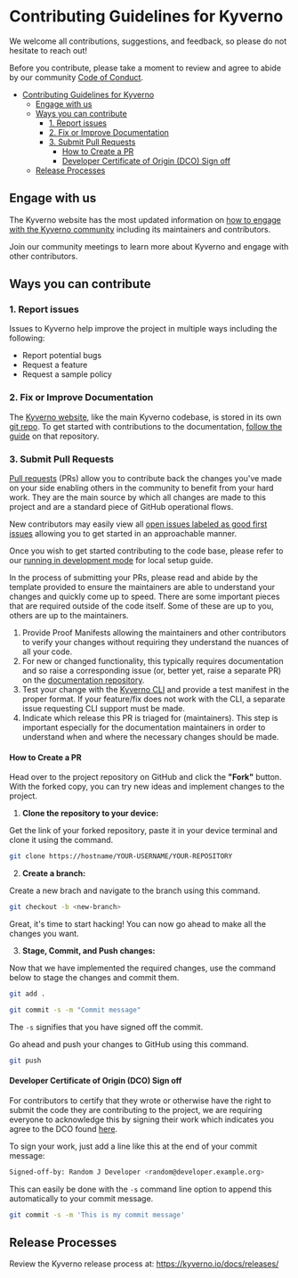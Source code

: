 # Contributing Guidelines for Kyverno

We welcome all contributions, suggestions, and feedback, so please do not hesitate to reach out!

Before you contribute, please take a moment to review and agree to abide by our community [Code of Conduct](/CODE_OF_CONDUCT.md).

- [Contributing Guidelines for Kyverno](#contributing-guidelines-for-kyverno)
  - [Engage with us](#engage-with-us)
  - [Ways you can contribute](#ways-you-can-contribute)
    - [1. Report issues](#1-report-issues)
    - [2. Fix or Improve Documentation](#2-fix-or-improve-documentation)
    - [3. Submit Pull Requests](#3-submit-pull-requests)
      - [How to Create a PR](#how-to-create-a-pr)
      - [Developer Certificate of Origin (DCO) Sign off](#developer-certificate-of-origin-dco-sign-off)
  - [Release Processes](#release-processes)

## Engage with us

The Kyverno website has the most updated information on [how to engage with the Kyverno community](https://kyverno.io/community/) including its maintainers and contributors.

Join our community meetings to learn more about Kyverno and engage with other contributors.

## Ways you can contribute

### 1. Report issues

Issues to Kyverno help improve the project in multiple ways including the following:

- Report potential bugs
- Request a feature
- Request a sample policy

### 2. Fix or Improve Documentation

The [Kyverno website](https://kyverno.io), like the main Kyverno codebase, is stored in its own [git repo](https://github.com/kyverno/website). To get started with contributions to the documentation, [follow the guide](https://github.com/kyverno/website#contributing) on that repository.

### 3. Submit Pull Requests

[Pull requests](https://docs.github.com/en/github/collaborating-with-pull-requests/proposing-changes-to-your-work-with-pull-requests/about-pull-requests) (PRs) allow you to contribute back the changes you've made on your side enabling others in the community to benefit from your hard work. They are the main source by which all changes are made to this project and are a standard piece of GitHub operational flows.

New contributors may easily view all [open issues labeled as good first issues](https://github.com/kyverno/kyverno/issues?q=is%3Aissue+is%3Aopen+label%3A%22good+first+issue%22) allowing you to get started in an approachable manner.

Once you wish to get started contributing to the code base, please refer to our [running in development mode](https://github.com/kyverno/kyverno/wiki/Running-in-development-mode) for local setup guide.

In the process of submitting your PRs, please read and abide by the template provided to ensure the maintainers are able to understand your changes and quickly come up to speed. There are some important pieces that are required outside of the code itself. Some of these are up to you, others are up to the maintainers.

1. Provide Proof Manifests allowing the maintainers and other contributors to verify your changes without requiring they understand the nuances of all your code.
2. For new or changed functionality, this typically requires documentation and so raise a corresponding issue (or, better yet, raise a separate PR) on the [documentation repository](https://github.com/kyverno/website).
3. Test your change with the [Kyverno CLI](https://kyverno.io/docs/kyverno-cli/) and provide a test manifest in the proper format. If your feature/fix does not work with the CLI, a separate issue requesting CLI support must be made.
4. Indicate which release this PR is triaged for (maintainers). This step is important especially for the documentation maintainers in order to understand when and where the necessary changes should be made.

#### How to Create a PR

Head over to the project repository on GitHub and click the **"Fork"** button. With the forked copy, you can try new ideas and implement changes to the project.

1. **Clone the repository to your device:**

Get the link of your forked repository, paste it in your device terminal and clone it using the command.

```sh
git clone https://hostname/YOUR-USERNAME/YOUR-REPOSITORY
```

2. **Create a branch:**

Create a new brach and navigate to the branch using this command.

```sh
git checkout -b <new-branch>
```

Great, it's time to start hacking! You can now go ahead to make all the changes you want.

3. **Stage, Commit, and Push changes:**

Now that we have implemented the required changes, use the command below to stage the changes and commit them.

```sh
git add .
```

```sh
git commit -s -m "Commit message"
```

The `-s` signifies that you have signed off the commit.

Go ahead and push your changes to GitHub using this command.

```sh
git push
```

#### Developer Certificate of Origin (DCO) Sign off

For contributors to certify that they wrote or otherwise have the right to submit the code they are contributing to the project, we are requiring everyone to acknowledge this by signing their work which indicates you agree to the DCO found [here](https://developercertificate.org/).

To sign your work, just add a line like this at the end of your commit message:

```sh
Signed-off-by: Random J Developer <random@developer.example.org>
```

This can easily be done with the `-s` command line option to append this automatically to your commit message.

```sh
git commit -s -m 'This is my commit message'
```

## Release Processes

Review the Kyverno release process at: https://kyverno.io/docs/releases/